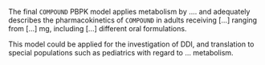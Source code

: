 The final ``COMPOUND`` PBPK model applies metabolism by .... and adequately describes the pharmacokinetics of ``COMPOUND`` in adults receiving [...] ranging from [...] mg, including [...] different oral formulations. 

This model could be applied for the investigation of DDI, and translation to special populations such as pediatrics with regard to ... metabolism.
